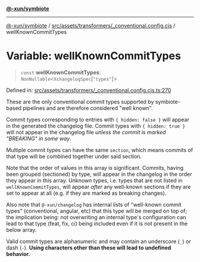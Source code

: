 [**@-xun/symbiote**](../../../../../README.md)

***

[@-xun/symbiote](../../../../../README.md) / [src/assets/transformers/\_conventional.config.cjs](../README.md) / wellKnownCommitTypes

# Variable: wellKnownCommitTypes

> `const` **wellKnownCommitTypes**: `NonNullable`\<`XchangelogSpec`\[`"types"`\]\>

Defined in: [src/assets/transformers/\_conventional.config.cjs.ts:270](https://github.com/Xunnamius/symbiote/blob/520897b087b8e240c6e7c9236ad875776c29a907/src/assets/transformers/_conventional.config.cjs.ts#L270)

These are the only conventional commit types supported by symbiote-based
pipelines and are therefore considered "well known".

Commit types corresponding to entries with `{ hidden: false }` will appear in
the generated the changelog file. Commit types with `{ hidden: true }` will
not appear in the changelog file _unless the commit is marked "BREAKING" in
some way_.

Multiple commit types can have the same `section`, which means commits of
that type will be combined together under said section.

Note that the order of values in this array is significant. Commits, having
been grouped (sectioned) by type, will appear in the changelog in the order
they appear in this array. Unknown types, i.e. types that are not listed in
`wellKnownCommitTypes`, will appear _after_ any well-known sections if they
are set to appear at all (e.g. if they are marked as breaking changes).

Also note that `@-xun/changelog` has internal lists of "well-known commit
types" (conventional, angular, etc) that this type will be merged on top of;
the implication being: not overwriting an internal type's configuration can
lead to that type (feat, fix, ci) being included even if it is not present in
the below array.

Valid commit types are alphanumeric and may contain an underscore (`_`) or dash
(`-`). **Using characters other than these will lead to undefined behavior.**
